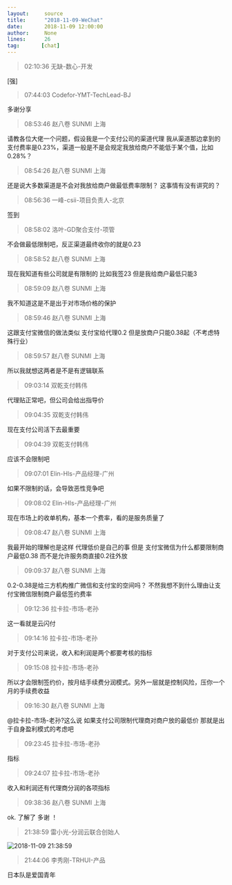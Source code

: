 ```yaml
---
layout:     source 
title:      "2018-11-09-WeChat"
date:       2018-11-09 12:00:00
author:     None
lines:      26 
tag:       [chat]
---
```

> 02:10:36  无缺-数心-开发  
   
[强]  
   
> 07:44:03  Codefor-YMT-TechLead-BJ  
   
多谢分享  
   
> 08:53:46  赵八卷 SUNMI 上海  
   
请教各位大佬一个问题，假设我是一个支付公司的渠道代理 我从渠道那边拿到的支付费率是0.23%，渠道一般是不是会规定我放给商户不能低于某个值，比如0.28%？    
   
> 08:54:26  赵八卷 SUNMI 上海  
   
还是说大多数渠道是不会对我放给商户做最低费率限制？ 这事情有没有讲究的？  
   
> 08:56:36  一峰-csii-项目负责人-北京  
   
签到  
   
> 08:58:02  洛叶-GD聚合支付-项管  
   
不会做最低限制吧，反正渠道最终收你的就是0.23  
   
> 08:58:52  赵八卷 SUNMI 上海  
   
现在我知道有些公司就是有限制的 比如我签23 但是我给商户最低只能3   
   
> 08:59:09  赵八卷 SUNMI 上海  
   
我不知道这是不是出于对市场价格的保护   
   
> 08:59:46  赵八卷 SUNMI 上海  
   
这跟支付宝微信的做法类似 支付宝给代理0.2 但是放商户只能0.38起（不考虑特殊行业）   
   
> 08:59:57  赵八卷 SUNMI 上海  
   
所以我就想这两者是不是有逻辑联系   
   
> 09:03:14  双乾支付韩伟  
   
代理贴正常吧，但公司会给出指导价  
   
> 09:04:35  双乾支付韩伟  
   
现在支付公司活下去最重要  
   
> 09:04:39  双乾支付韩伟  
   
应该不会限制吧  
   
> 09:07:01  Elin-Hls-产品经理-广州  
   
如果不限制的话，会导致恶性竞争吧  
   
> 09:08:02  Elin-Hls-产品经理-广州  
   
现在市场上的收单机构，基本一个费率，看的是服务质量了  
   
> 09:08:47  赵八卷 SUNMI 上海  
   
我最开始的理解也是这样 代理低价是自己的事 但是 支付宝微信为什么都要限制商户最低0.38 而不是允许服务商直接0.2往外放  
   
> 09:09:37  赵八卷 SUNMI 上海  
   
0.2-0.38是给三方机构推广微信和支付宝的空间吗？ 不然我想不到什么理由让支付宝微信限制商户最低签约费率  
   
> 09:12:36  拉卡拉-市场-老孙  
   
这一看就是云闪付  
   
> 09:14:16  拉卡拉-市场-老孙  
   
对于支付公司来说，收入和利润是两个都要考核的指标  
   
> 09:15:08  拉卡拉-市场-老孙  
   
所以才会限制签约价，按月结手续费分润模式。另外一层就是控制风险，压你一个月的手续费收益  
   
> 09:16:30  赵八卷 SUNMI 上海  
   
@拉卡拉-市场-老孙?这么说 如果支付公司限制代理商对商户放的最低价 那就是出于自身盈利模式的考虑吧  
   
> 09:23:45  拉卡拉-市场-老孙  
   
指标  
   
> 09:24:07  拉卡拉-市场-老孙  
   
收入和利润还有代理商分润的各项指标  
   
> 09:38:36  赵八卷 SUNMI 上海  
   
ok. 了解了 多谢 ！  
   
> 21:38:59  雷小光-分润云联合创始人  
   
![2018-11-09 21:38:59](http://static.cocolian.cn/img/20181109_213859.png) 
   
> 21:44:06  李秀刚-TRHUI-产品  
   
日本队是爱国青年  
   
